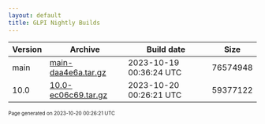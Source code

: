 ```yaml
---
layout: default
title: GLPI Nightly Builds
---
```


Version|Archive|Build date|Size
---|---|---|---
main|[main-daa4e6a.tar.gz](main-daa4e6a.tar.gz)|2023-10-19 00:36:24 UTC|76574948
10.0|[10.0-ec06c69.tar.gz](10.0-ec06c69.tar.gz)|2023-10-20 00:26:21 UTC|59377122

<font size="1">Page generated on 2023-10-20 00:26:21 UTC</font>
